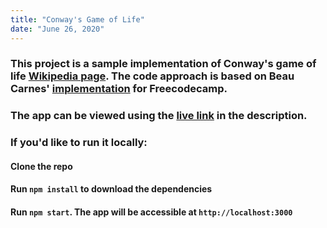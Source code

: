```yaml
---
title: "Conway's Game of Life"
date: "June 26, 2020"
---
```


### This project is a sample implementation of Conway's game of life [Wikipedia page](https://en.wikipedia.org/wiki/Conway%27s_Game_of_Life). The code approach is based on Beau Carnes' [implementation](https://github.com/beaucarnes/fcc-project-tutorials/tree/master/gameoflife) for Freecodecamp.

### The app can be viewed using the [live link](https://game-of-lifezx.netlify.app) in the description.

### If you'd like to run it locally:
#### Clone the repo
#### Run `npm install` to download the dependencies
#### Run `npm start`. The app will be accessible at `http://localhost:3000`
